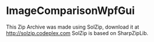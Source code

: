 # ImageComparisonWpfGui
This Zip Archive was made using SolZip, download it at http://solzip.codeplex.com
SolZip is based on SharpZipLib.
